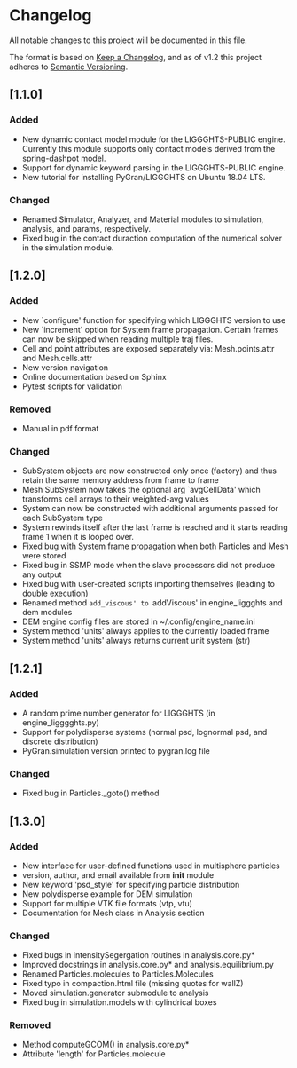 # Changelog
All notable changes to this project will be documented in this file.

The format is based on [Keep a Changelog](https://keepachangelog.com/en/1.0.0/),
and as of v1.2 this project adheres to [Semantic Versioning](https://semver.org/spec/v2.0.0.html).

## [1.1.0]
### Added

- New dynamic contact model module for the LIGGGHTS-PUBLIC engine. Currently this module supports only contact models derived from the spring-dashpot model.
- Support for dynamic keyword parsing in the LIGGGHTS-PUBLIC engine.
- New tutorial for installing PyGran/LIGGGHTS on Ubuntu 18.04 LTS.

### Changed
- Renamed Simulator, Analyzer, and Material modules to simulation, analysis, and params, respectively.
- Fixed bug in the contact duraction computation of the numerical solver in the simulation module.

## [1.2.0]
### Added
- New `configure' function for specifying which LIGGGHTS version to use
- New `increment' option for System frame propagation. Certain frames can now be skipped when reading multiple traj files.
- Cell and point attributes are exposed separately via: Mesh.points.attr and Mesh.cells.attr
- New version navigation
- Online documentation based on Sphinx
- Pytest scripts for validation

### Removed
- Manual in pdf format

### Changed
- SubSystem objects are now constructed only once (factory) and thus retain the same memory address from frame to frame
- Mesh SubSystem now takes the optional arg `avgCellData' which transforms cell arrays to their weighted-avg values
- System can now be constructed with additional arguments passed for each SubSystem type
- System rewinds itself after the last frame is reached and it starts reading frame 1 when it is looped over.
- Fixed bug with System frame propagation when both Particles and Mesh were stored
- Fixed bug in SSMP mode when the slave processors did not produce any output 
- Fixed bug with user-created scripts importing themselves (leading to double execution)
- Renamed method `add_viscous' to `addViscous' in engine_liggghts and dem modules
- DEM engine config files are stored in ~/.config/engine_name.ini
- System method 'units' always applies to the currently loaded frame
- System method 'units' always returns current unit system (str) 

## [1.2.1]
### Added
- A random prime number generator for LIGGGHTS (in engine_ligggghts.py)
- Support for polydisperse systems (normal psd, lognormal psd, and discrete distribution)
- PyGran.simulation version printed to pygran.log file

### Changed
- Fixed bug in Particles._goto() method

## [1.3.0]
### Added
- New interface for user-defined functions used in multisphere particles
- version, author, and email available from __init__ module
- New keyword 'psd_style' for specifying particle distribution
- New polydisperse example for DEM simulation
- Support for multiple VTK file formats (vtp, vtu)
- Documentation for Mesh class in Analysis section

### Changed
- Fixed bugs in intensitySegergation routines in analysis.core.py*
- Improved docstrings in analysis.core.py* and analysis.equilibrium.py
- Renamed Particles.molecules to Particles.Molecules
- Fixed typo in compaction.html file (missing quotes for wallZ)
- Moved simulation.generator submodule to analysis
- Fixed bug in simulation.models with cylindrical boxes

### Removed
- Method computeGCOM() in analysis.core.py*
- Attribute 'length' for Particles.molecule
